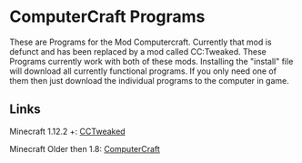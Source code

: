 # ComputerCraft Programs

These are Programs for the Mod Computercraft. Currently that mod is defunct and has been replaced by a mod called CC:Tweaked.
These Programs currently work with both of these mods. Installing the "install" file will download all currently functional programs. If you only need one of them then just download the individual programs to the computer in game.

## Links

Minecraft 1.12.2 +: [CCTweaked](https://tweaked.cc/)

Minecraft Older then 1.8: [ComputerCraft](https://www.computercraft.info/)
